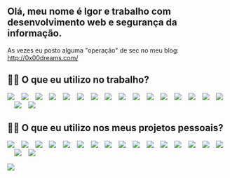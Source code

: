 <h2 align="left"> Olá, meu nome é Igor e trabalho com desenvolvimento web e segurança da informação. </h2>

As vezes eu posto alguma "operação" de sec no meu blog: http://0x00dreams.com/

<h2 align="left"> 🧙‍♂️ O que eu utilizo no trabalho? </h2>
<p align="left">
  <img src="https://img.shields.io/badge/node.js%20-%2343853D.svg?&style=for-the-badge&logo=node.js&logoColor=white"/>&nbsp;&nbsp;&nbsp;
  <img src="https://img.shields.io/badge/javascript%20-%23323330.svg?&style=for-the-badge&logo=javascript&logoColor=%23F7DF1E"/>&nbsp;&nbsp;&nbsp;
  <img src="https://img.shields.io/badge/typescript%20-%23007ACC.svg?&style=for-the-badge&logo=typescript&logoColor=white"/>&nbsp;&nbsp;&nbsp;
  <img src="https://img.shields.io/badge/express.js%20-%23404d59.svg?&style=for-the-badge"/>&nbsp;&nbsp;&nbsp;
  <img src="https://img.shields.io/badge/nestjs%20-%23E0234E.svg?&style=for-the-badge&logo=nestjs&logoColor=white" />&nbsp;&nbsp;&nbsp;
  <img src="https://img.shields.io/badge/react%20-%2320232a.svg?&style=for-the-badge&logo=react&logoColor=%2361DAFB"/>&nbsp;&nbsp;&nbsp;
  <img src="https://img.shields.io/badge/react_native%20-%2320232a.svg?&style=for-the-badge&logo=react&logoColor=%2361DAFB"/>&nbsp;&nbsp;&nbsp;
  <img src="https://img.shields.io/badge/redux%20-%23593d88.svg?&style=for-the-badge&logo=redux&logoColor=white"/>&nbsp;&nbsp;&nbsp;
  <img src="https://img.shields.io/badge/git%20-%23F05033.svg?&style=for-the-badge&logo=git&logoColor=white"/>&nbsp;&nbsp;&nbsp;
  <img src="https://img.shields.io/badge/gitlab%20-%23181717.svg?&style=for-the-badge&logo=gitlab&logoColor=white"/>&nbsp;&nbsp;&nbsp;
  <img src="https://img.shields.io/badge/github%20-%23121011.svg?&style=for-the-badge&logo=github&logoColor=white"/>&nbsp;&nbsp;&nbsp;
  <img src="https://img.shields.io/badge/azure%20-%230072C6.svg?&style=for-the-badge&logo=azure-devops&logoColor=white"/>&nbsp;&nbsp;&nbsp;
  <img src="https://img.shields.io/badge/mysql-%2300f.svg?&style=for-the-badge&logo=mysql&logoColor=white"/>&nbsp;&nbsp;&nbsp;
  <img src ="https://img.shields.io/badge/postgres-%23316192.svg?&style=for-the-badge&logo=postgresql&logoColor=white"/>&nbsp;&nbsp;&nbsp;
  <img src ="https://img.shields.io/badge/MongoDB-%234ea94b.svg?&style=for-the-badge&logo=mongodb&logoColor=white"/>&nbsp;&nbsp;&nbsp;
  <img src="https://img.shields.io/badge/docker%20-%230db7ed.svg?&style=for-the-badge&logo=docker&logoColor=white"/>&nbsp;&nbsp;&nbsp;
  <img src="https://img.shields.io/badge/php-%23777BB4.svg?&style=for-the-badge&logo=php&logoColor=white"/>&nbsp;&nbsp;&nbsp;
  <img src="https://img.shields.io/badge/shell_script%20-%23121011.svg?&style=for-the-badge&logo=gnu-bash&logoColor=white"/>&nbsp;&nbsp;&nbsp;
</p>

<h2 align="left"> 👨‍🎨 O que eu utilizo nos meus projetos pessoais? </h2>
<p align="left">
  <img src="https://img.shields.io/badge/terraform%20-%235835CC.svg?&style=for-the-badge&logo=terraform&logoColor=white"/>&nbsp;&nbsp;&nbsp;
  <img src="https://img.shields.io/badge/AWS%20-%23FF9900.svg?&style=for-the-badge&logo=amazon-aws&logoColor=white"/>&nbsp;&nbsp;&nbsp;
  <img src="https://img.shields.io/badge/vercel%20-%23000000.svg?&style=for-the-badge&logo=vercel&logoColor=white"/>&nbsp;&nbsp;&nbsp;
  <img src="https://img.shields.io/badge/vuejs%20-%2335495e.svg?&style=for-the-badge&logo=vue.js&logoColor=%234FC08D"/>&nbsp;&nbsp;&nbsp;
  <img src="https://img.shields.io/badge/express.js%20-%23404d59.svg?&style=for-the-badge"/>&nbsp;&nbsp;&nbsp;
  <img src="https://img.shields.io/badge/node.js%20-%2343853D.svg?&style=for-the-badge&logo=node.js&logoColor=white"/>&nbsp;&nbsp;&nbsp;
  <img src="https://img.shields.io/badge/nestjs%20-%23E0234E.svg?&style=for-the-badge&logo=nestjs&logoColor=white" />&nbsp;&nbsp;&nbsp;
  <img src="https://img.shields.io/badge/javascript%20-%23323330.svg?&style=for-the-badge&logo=javascript&logoColor=%23F7DF1E"/>&nbsp;&nbsp;&nbsp;
  <img src="https://img.shields.io/badge/typescript%20-%23007ACC.svg?&style=for-the-badge&logo=typescript&logoColor=white"/>&nbsp;&nbsp;&nbsp;
  <img src="https://img.shields.io/badge/tailwindcss%20-%2338B2AC.svg?&style=for-the-badge&logo=tailwind-css&logoColor=white"/>&nbsp;&nbsp;&nbsp;
  <img src="https://img.shields.io/badge/git%20-%23F05033.svg?&style=for-the-badge&logo=git&logoColor=white"/>&nbsp;&nbsp;&nbsp;
  <img src="https://img.shields.io/badge/gitlab%20-%23181717.svg?&style=for-the-badge&logo=gitlab&logoColor=white"/>&nbsp;&nbsp;&nbsp;
  <img src="https://img.shields.io/badge/github%20-%23121011.svg?&style=for-the-badge&logo=github&logoColor=white"/>&nbsp;&nbsp;&nbsp;
  <img src ="https://img.shields.io/badge/MongoDB-%234ea94b.svg?&style=for-the-badge&logo=mongodb&logoColor=white"/>&nbsp;&nbsp;&nbsp;
  <img src="https://img.shields.io/badge/docker%20-%230db7ed.svg?&style=for-the-badge&logo=docker&logoColor=white"/>&nbsp;&nbsp;&nbsp;
  <img src="https://img.shields.io/badge/shell_script%20-%23121011.svg?&style=for-the-badge&logo=gnu-bash&logoColor=white"/>&nbsp;&nbsp;&nbsp;
  <img src="https://img.shields.io/badge/nginx%20-%23009639.svg?&style=for-the-badge&logo=nginx&logoColor=white"/>&nbsp;&nbsp;&nbsp;
  <img src="https://img.shields.io/badge/heroku%20-%23430098.svg?&style=for-the-badge&logo=heroku&logoColor=white"/>&nbsp;&nbsp;&nbsp;
</p>

![](https://komarev.com/ghpvc/?username=nulldreams)
